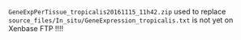 `GeneExpPerTissue_tropicalis20161115_11h42.zip` used to replace `source_files/In_situ/GeneExpression_tropicalis.txt` is not yet on Xenbase FTP !!!!
